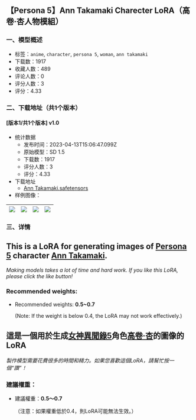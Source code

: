 ## 【Persona 5】Ann Takamaki Charecter LoRA（高卷·杏人物模組）
### 一、模型概述

- 标签：`anime`, `character`, `persona 5`, `woman`, `ann takamaki`
- 下载数：1917
- 收藏人数：489
- 评论人数：0
- 评分人数：3
- 评分：4.33

### 二、下载地址（共1个版本）

#### [版本1/共1个版本] v1.0

- 统计数据
  - 发布时间：2023-04-13T15:06:47.099Z
  - 原始模型：SD 1.5
  - 下载数：1917
  - 评分人数：3
  - 评分：4.33
- 下载地址
  - [Ann Takamaki.safetensors](https://civitai.com/api/download/models/44780)
- 样例图像：

| <img src="https://image.civitai.com/xG1nkqKTMzGDvpLrqFT7WA/ed9c8b83-30af-4a59-7bf7-6b68cf082700/width=450/486952.jpeg" /> | <img src="https://image.civitai.com/xG1nkqKTMzGDvpLrqFT7WA/409a87ee-9b88-4ccf-59e6-451dc0e11800/width=450/486918.jpeg" /> | <img src="https://image.civitai.com/xG1nkqKTMzGDvpLrqFT7WA/58d9cf9c-de5f-485a-1533-acbd9d069100/width=450/486991.jpeg" /> | <img src="https://image.civitai.com/xG1nkqKTMzGDvpLrqFT7WA/cbfd4fca-02dd-4697-88fc-a981ffde1c00/width=450/487005.jpeg" /> |
| ---- | ---- | ---- | ---- |


### 三、详情
<h2>This is a LoRA for generating images of <u>Persona 5</u> character <u>Ann Takamaki</u>.</h2><p><em>Making models takes a lot of time and hard work. If you like this LoRA, please click the like button!</em></p><p></p><h3>Recommended weights:</h3><ul><li><p>Recommended weights: <strong>0.5~0.7</strong></p><p>(Note: If the weight is below 0.4, the LoRA may not work effectively.)</p></li></ul><p></p><p></p><p></p><h2>這是一個用於生成<u>女神異聞錄5</u>角色<u>高卷</u><strong><u>·</u></strong><u>杏</u>的圖像的LoRA</h2><p><em>製作模型需要花費很多的時間和精力。如果您喜歡這個LoRA，請幫忙按一個“讚”！</em></p><p></p><h3>建議權重：</h3><ul><li><p>建議權重：<strong>0.5〜0.7</strong></p><p>（注意：如果權重低於0.4，則LoRA可能無法生效。）</p></li></ul>